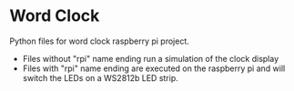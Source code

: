 # Word Clock

Python files for word clock raspberry pi project.

* Files without "rpi" name ending run a simulation of the clock display 
* Files with "rpi" name ending are executed on the raspberry pi and will switch the LEDs on a WS2812b LED strip.
